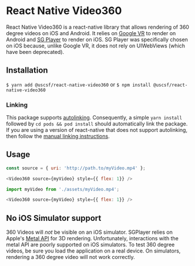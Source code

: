 # React Native Video360

React Native Video360 is a react-native library that allows rendering of 360 degree videos on iOS and Android.  It relies on [Google VR](https://github.com/googlevr/gvr-android-sdk) to render on Android and [SG Player](https://github.com/libobjc/SGPlayer) to render on iOS.  SG Player was specifically chosen on iOS because, unlike Google VR, it does not rely on UIWebViews (which have been deprecated).

## Installation

`$ yarn add @uscsf/react-native-video360` or `$ npm install @uscsf/react-native-video360`

### Linking

This package supports [autolinking](https://reactnative.dev/docs/linking-libraries-ios#automatic-linking).  Consequently, a simple `yarn install` followed by `cd pods && pod install` should automatically link the package.  If you are using a version of react-native that does not support autolinking, then follow the [manual linking instructions](https://reactnative.dev/docs/linking-libraries-ios#manual-linking).

## Usage

```javascript
const source = { uri: 'http://path.to/myVideo.mp4' };

<Video360 source={myVideo} style={{ flex: 1}} />
```

```javascript
import myVideo from './assets/myVideo.mp4';

<Video360 source={myVideo} style={{ flex: 1}} />
```

## No iOS Simulator support

360 Videos will _not_ be visible on an iOS simulator. SGPlayer relies on Apple's [Metal API](https://developer.apple.com/documentation/metal) for 3D rendering.  Unfortunately, interactions with the metal API are poorly supported on iOS simulators.  To test 360 degree videos, be sure you load the application on a real device.  On simulators, rendering a 360 degree video will not work correctly.
